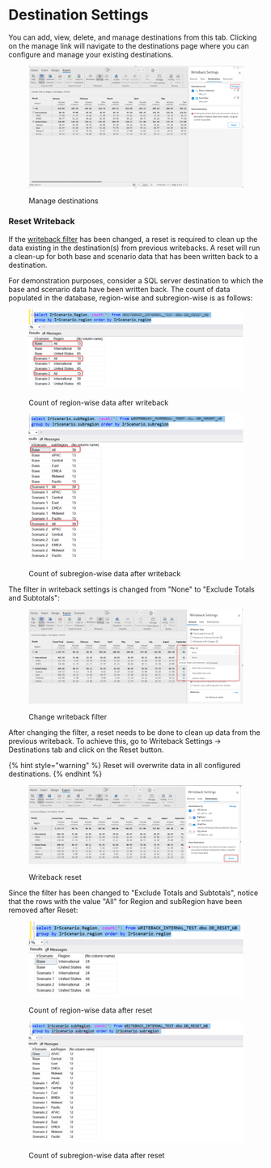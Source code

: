# Destination Settings

You can add, view, delete, and manage destinations from this tab. Clicking on the manage link will navigate to the destinations page where you can configure and manage your existing destinations.

<figure><img src="../../../.gitbook/assets/image (361).png" alt=""><figcaption><p>Manage destinations</p></figcaption></figure>

### Reset Writeback

If the [writeback filter](general-settings.md#ii-filter) has been changed, a reset is required to clean up the data existing in the destination(s) from previous writebacks. A reset will run a clean-up for both base and scenario data that has been written back to a destination.

For demonstration purposes, consider a SQL server destination to which the base and scenario data have been written back. The count of data populated in the database, region-wise and subregion-wise is as follows:

<figure><img src="../../../.gitbook/assets/image (20) (1) (1) (1) (1).png" alt=""><figcaption><p>Count of region-wise data after writeback</p></figcaption></figure>

<figure><img src="../../../.gitbook/assets/image (7) (5) (1).png" alt=""><figcaption><p>Count of subregion-wise data after writeback</p></figcaption></figure>

The filter in writeback settings is changed from "None" to "Exclude Totals and Subtotals":

<figure><img src="../../../.gitbook/assets/image (31) (2) (1).png" alt=""><figcaption><p>Change writeback filter</p></figcaption></figure>

After changing the filter, a reset needs to be done to clean up data from the previous writeback. To achieve this, go to Writeback Settings -> Destinations tab and click on the Reset button.&#x20;

{% hint style="warning" %}
Reset will overwrite data in all configured destinations.&#x20;
{% endhint %}

<figure><img src="../../../.gitbook/assets/image (22) (2) (1).png" alt=""><figcaption><p>Writeback reset</p></figcaption></figure>

Since the filter has been changed to "Exclude Totals and Subtotals", notice that the rows with the value "All" for Region and subRegion have been removed after Reset:

<figure><img src="../../../.gitbook/assets/image (10) (4) (1).png" alt=""><figcaption><p>Count of region-wise data after reset</p></figcaption></figure>

<figure><img src="../../../.gitbook/assets/image (28) (3).png" alt=""><figcaption><p>Count of subregion-wise data after reset</p></figcaption></figure>

